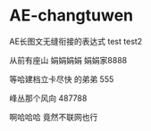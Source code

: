 # AE-changtuwen
AE长图文无缝衔接的表达式
test
test2

从前有座山
娟娟娟娟
娟娟家8888


等哈建档立卡尽快
的弟弟
555


峰丛那个风向
487788


啊哈哈哈
竟然不联网也行
